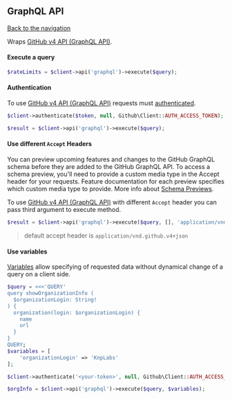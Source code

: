 ## GraphQL API
[Back to the navigation](README.md)

Wraps [GitHub v4 API (GraphQL API)](http://developer.github.com/v4/).

#### Execute a query

```php
$rateLimits = $client->api('graphql')->execute($query);
```

#### Authentication

To use [GitHub v4 API (GraphQL API)](http://developer.github.com/v4/) requests must [authenticated]((../security.md)).

```php
$client->authenticate($token, null, Github\Client::AUTH_ACCESS_TOKEN);

$result = $client->api('graphql')->execute($query);
```

#### Use different `Accept` Headers
You can preview upcoming features and changes to the GitHub GraphQL schema before they are added to the GitHub GraphQL API.
To access a schema preview, you'll need to provide a custom media type in the Accept header for your requests. Feature documentation for each preview specifies which custom media type to provide. More info about [Schema Previews](https://docs.github.com/en/graphql/overview/schema-previews).

To use [GitHub v4 API (GraphQL API)](http://developer.github.com/v4/) with different `Accept` header you can pass third argument to execute method.

```php
$result = $client->api('graphql')->execute($query, [], 'application/vnd.github.starfox-preview+json')
```
> default accept header is `application/vnd.github.v4+json`  



#### Use variables

[Variables](https://developer.github.com/v4/guides/forming-calls/#working-with-variables) allow specifying of requested data without dynamical change of a query on a client side.

```php
$query = <<<'QUERY'
query showOrganizationInfo (
  $organizationLogin: String!
) {
  organization(login: $organizationLogin) {
    name
    url
  }
}
QUERY;
$variables = [
    'organizationLogin' => 'KnpLabs'
];

$client->authenticate('<your-token>', null, Github\Client::AUTH_ACCESS_TOKEN);

$orgInfo = $client->api('graphql')->execute($query, $variables);
```

